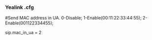 ### Yealink .cfg

#Send MAC address in UA. 0-Disable; 1-Enable(00:11:22:33:44:55); 2-Enable(001122334455);

sip.mac_in_ua = 2
